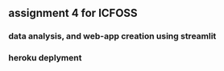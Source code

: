 ## assignment 4 for ICFOSS

### data analysis, and web-app creation using streamlit
### heroku deplyment

